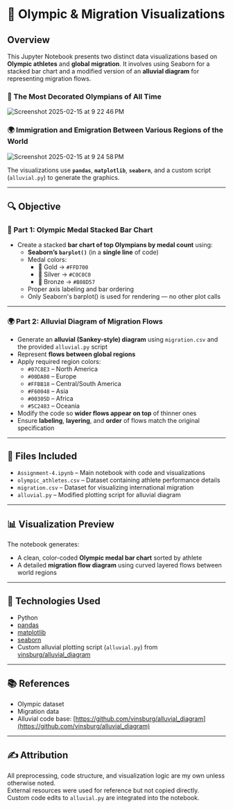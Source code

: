 # 🏅 Olympic & Migration Visualizations

## Overview

This Jupyter Notebook presents two distinct data visualizations based on **Olympic athletes** and **global migration**. It involves using Seaborn for a stacked bar chart and a modified version of an **alluvial diagram** for representing migration flows.

### 🥇 The Most Decorated Olympians of All Time  
<img alt="Screenshot 2025-02-15 at 9 22 46 PM" src="https://github.com/user-attachments/assets/8cd6b9a5-26cb-4f96-84b9-10fb69c89ecd" />

### 🌍 Immigration and Emigration Between Various Regions of the World  
<img alt="Screenshot 2025-02-15 at 9 24 58 PM" src="https://github.com/user-attachments/assets/24bf7013-e525-4f08-850e-c0ed0c92525a" />

The visualizations use **`pandas`**, **`matplotlib`**, **`seaborn`**, and a custom script (`alluvial.py`) to generate the graphics.

---

## 🔍 Objective

### 🎽 Part 1: Olympic Medal Stacked Bar Chart
- Create a stacked **bar chart of top Olympians by medal count** using:
  - **Seaborn’s `barplot()`** (in a **single line** of code)
  - Medal colors:  
    - 🥇 Gold → `#FFD700`  
    - 🥈 Silver → `#C0C0C0`  
    - 🥉 Bronze → `#B08D57`  
  - Proper axis labeling and bar ordering
  - Only Seaborn's barplot() is used for rendering — no other plot calls

---

### 🌍 Part 2: Alluvial Diagram of Migration Flows
- Generate an **alluvial (Sankey-style) diagram** using `migration.csv` and the provided `alluvial.py` script
- Represent **flows between global regions**
- Apply required region colors:
  - `#07C8E3` – North America  
  - `#00DA80` – Europe  
  - `#FFBB18` – Central/South America  
  - `#F60048` – Asia  
  - `#00305D` – Africa  
  - `#5C2483` – Oceania
- Modify the code so **wider flows appear on top** of thinner ones
- Ensure **labeling**, **layering**, and **order** of flows match the original specification

---

## 📁 Files Included

- `Assignment-4.ipynb` – Main notebook with code and visualizations  
- `olympic_athletes.csv` – Dataset containing athlete performance details  
- `migration.csv` – Dataset for visualizing international migration  
- `alluvial.py` – Modified plotting script for alluvial diagram  

---

## 📊 Visualization Preview

The notebook generates:
- A clean, color-coded **Olympic medal bar chart** sorted by athlete
- A detailed **migration flow diagram** using curved layered flows between world regions

---

## 🧪 Technologies Used

- Python  
- [pandas](https://pandas.pydata.org/)  
- [matplotlib](https://matplotlib.org/)  
- [seaborn](https://seaborn.pydata.org/)  
- Custom alluvial plotting script (`alluvial.py`) from [vinsburg/alluvial_diagram](https://github.com/vinsburg/alluvial_diagram)

---

## 📚 References

- Olympic dataset
- Migration data
- Alluvial code base: [https://github.com/vinsburg/alluvial_diagram](https://github.com/vinsburg/alluvial_diagram)

---

## ✍️ Attribution

All preprocessing, code structure, and visualization logic are my own unless otherwise noted.  
External resources were used for reference but not copied directly.  
Custom code edits to `alluvial.py` are integrated into the notebook.
